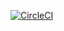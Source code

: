 [![CircleCI](https://circleci.com/gh/fitzix/fitzix.github.io/tree/pages.svg?style=svg)](https://circleci.com/gh/fitzix/fitzix.github.io/tree/pages)
